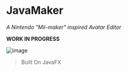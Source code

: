 # JavaMaker

*A Nintendo "Mii-maker" inspired Avatar Editor*

**WORK IN PROGRESS**

![image](https://github.com/user-attachments/assets/2b67927f-d3d8-4fc8-988d-902c6f1bc39c)



> Built On JavaFX
